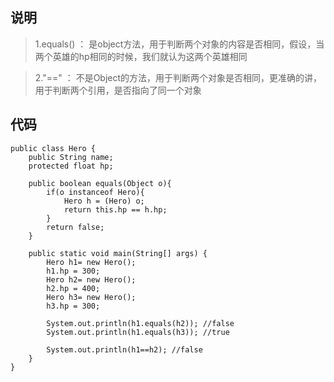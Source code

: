 ## 说明
> 1.equals() ： 是object方法，用于判断两个对象的内容是否相同，假设，当两个英雄的hp相同的时候，我们就认为这两个英雄相同

> 2."==" ： 不是Object的方法，用于判断两个对象是否相同，更准确的讲，用于判断两个引用，是否指向了同一个对象

## 代码
```
public class Hero {
    public String name; 
    protected float hp;
     
    public boolean equals(Object o){
    	if(o instanceof Hero){
    		Hero h = (Hero) o;
    		return this.hp == h.hp;
    	}
    	return false;
    }
     
    public static void main(String[] args) {
    	Hero h1= new Hero();
    	h1.hp = 300;
    	Hero h2= new Hero();
    	h2.hp = 400;
    	Hero h3= new Hero();
    	h3.hp = 300;
    	
    	System.out.println(h1.equals(h2)); //false
    	System.out.println(h1.equals(h3)); //true
      
        System.out.println(h1==h2); //false
    }
}

```
